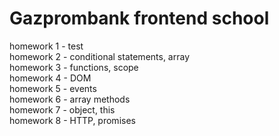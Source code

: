 # Gazprombank frontend school

homework 1 - test <br>
homework 2 - conditional statements, array <br>
homework 3 - functions, scope <br>
homework 4 - DOM <br>
homework 5 - events <br>
homework 6 - array methods <br>
homework 7 - object, this <br>
homework 8 - HTTP, promises
